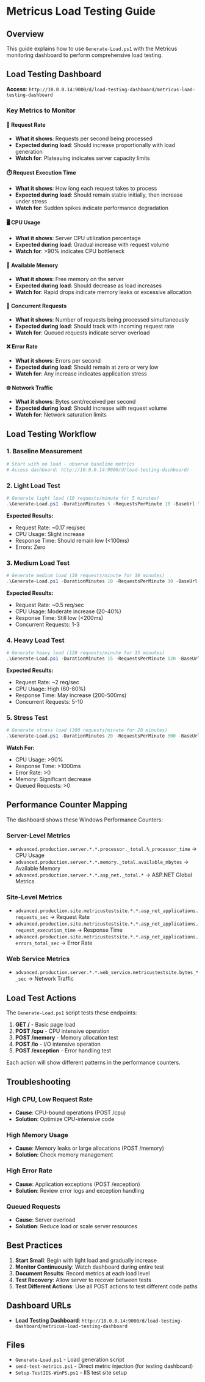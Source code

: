 # Metricus Load Testing Guide

## Overview

This guide explains how to use `Generate-Load.ps1` with the Metricus monitoring dashboard to perform comprehensive load testing.

## Load Testing Dashboard

**Access**: `http://10.0.0.14:9000/d/load-testing-dashboard/metricus-load-testing-dashboard`

### Key Metrics to Monitor

#### 🚀 **Request Rate** 
- **What it shows**: Requests per second being processed
- **Expected during load**: Should increase proportionally with load generation
- **Watch for**: Plateauing indicates server capacity limits

#### ⏱️ **Request Execution Time**
- **What it shows**: How long each request takes to process
- **Expected during load**: Should remain stable initially, then increase under stress
- **Watch for**: Sudden spikes indicate performance degradation

#### 🖥️ **CPU Usage**
- **What it shows**: Server CPU utilization percentage
- **Expected during load**: Gradual increase with request volume
- **Watch for**: >90% indicates CPU bottleneck

#### 💾 **Available Memory**
- **What it shows**: Free memory on the server
- **Expected during load**: Should decrease as load increases
- **Watch for**: Rapid drops indicate memory leaks or excessive allocation

#### 🔄 **Concurrent Requests**
- **What it shows**: Number of requests being processed simultaneously
- **Expected during load**: Should track with incoming request rate
- **Watch for**: Queued requests indicate server overload

#### ❌ **Error Rate**
- **What it shows**: Errors per second
- **Expected during load**: Should remain at zero or very low
- **Watch for**: Any increase indicates application stress

#### 🌐 **Network Traffic**
- **What it shows**: Bytes sent/received per second
- **Expected during load**: Should increase with request volume
- **Watch for**: Network saturation limits

## Load Testing Workflow

### 1. Baseline Measurement
```powershell
# Start with no load - observe baseline metrics
# Access dashboard: http://10.0.0.14:9000/d/load-testing-dashboard/
```

### 2. Light Load Test
```powershell
# Generate light load (10 requests/minute for 5 minutes)
.\Generate-Load.ps1 -DurationMinutes 5 -RequestsPerMinute 10 -BaseUrl "http://localhost:8080"
```

**Expected Results:**
- Request Rate: ~0.17 req/sec
- CPU Usage: Slight increase
- Response Time: Should remain low (<100ms)
- Errors: Zero

### 3. Medium Load Test
```powershell
# Generate medium load (30 requests/minute for 10 minutes)
.\Generate-Load.ps1 -DurationMinutes 10 -RequestsPerMinute 30 -BaseUrl "http://localhost:8080"
```

**Expected Results:**
- Request Rate: ~0.5 req/sec
- CPU Usage: Moderate increase (20-40%)
- Response Time: Still low (<200ms)
- Concurrent Requests: 1-3

### 4. Heavy Load Test
```powershell
# Generate heavy load (120 requests/minute for 15 minutes)
.\Generate-Load.ps1 -DurationMinutes 15 -RequestsPerMinute 120 -BaseUrl "http://localhost:8080"
```

**Expected Results:**
- Request Rate: ~2 req/sec
- CPU Usage: High (60-80%)
- Response Time: May increase (200-500ms)
- Concurrent Requests: 5-10

### 5. Stress Test
```powershell
# Generate stress load (300 requests/minute for 20 minutes)
.\Generate-Load.ps1 -DurationMinutes 20 -RequestsPerMinute 300 -BaseUrl "http://localhost:8080"
```

**Watch For:**
- CPU Usage: >90%
- Response Time: >1000ms
- Error Rate: >0
- Memory: Significant decrease
- Queued Requests: >0

## Performance Counter Mapping

The dashboard shows these Windows Performance Counters:

### Server-Level Metrics
- `advanced.production.server.*.*.processor._total.%_processor_time` → CPU Usage
- `advanced.production.server.*.*.memory._total.available_mbytes` → Available Memory
- `advanced.production.server.*.*.asp_net._total.*` → ASP.NET Global Metrics

### Site-Level Metrics  
- `advanced.production.site.metricustestsite.*.*.asp_net_applications.requests_sec` → Request Rate
- `advanced.production.site.metricustestsite.*.*.asp_net_applications.request_execution_time` → Response Time
- `advanced.production.site.metricustestsite.*.*.asp_net_applications.errors_total_sec` → Error Rate

### Web Service Metrics
- `advanced.production.server.*.*.web_service.metricustestsite.bytes_*_sec` → Network Traffic

## Load Test Actions

The `Generate-Load.ps1` script tests these endpoints:

1. **GET /** - Basic page load
2. **POST /cpu** - CPU intensive operation
3. **POST /memory** - Memory allocation test
4. **POST /io** - I/O intensive operation  
5. **POST /exception** - Error handling test

Each action will show different patterns in the performance counters.

## Troubleshooting

### High CPU, Low Request Rate
- **Cause**: CPU-bound operations (POST /cpu)
- **Solution**: Optimize CPU-intensive code

### High Memory Usage
- **Cause**: Memory leaks or large allocations (POST /memory)
- **Solution**: Check memory management

### High Error Rate
- **Cause**: Application exceptions (POST /exception)
- **Solution**: Review error logs and exception handling

### Queued Requests
- **Cause**: Server overload
- **Solution**: Reduce load or scale server resources

## Best Practices

1. **Start Small**: Begin with light load and gradually increase
2. **Monitor Continuously**: Watch dashboard during entire test
3. **Document Results**: Record metrics at each load level
4. **Test Recovery**: Allow server to recover between tests
5. **Test Different Actions**: Use all POST actions to test different code paths

## Dashboard URLs

- **Load Testing Dashboard**: `http://10.0.0.14:9000/d/load-testing-dashboard/metricus-load-testing-dashboard`

## Files

- `Generate-Load.ps1` - Load generation script
- `send-test-metrics.ps1` - Direct metric injection (for testing dashboard)
- `Setup-TestIIS-WinPS.ps1` - IIS test site setup
